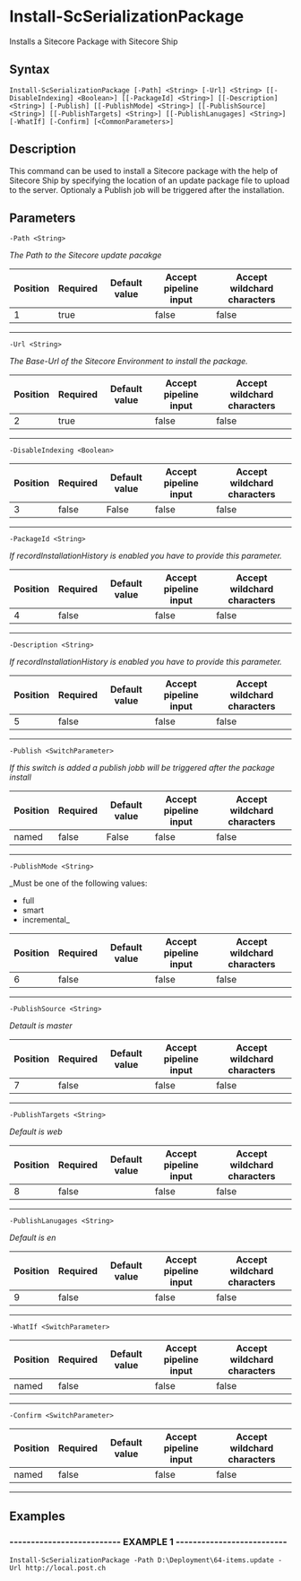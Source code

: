 

# Install-ScSerializationPackage

Installs a Sitecore Package with Sitecore Ship
## Syntax

    Install-ScSerializationPackage [-Path] <String> [-Url] <String> [[-DisableIndexing] <Boolean>] [[-PackageId] <String>] [[-Description] <String>] [-Publish] [[-PublishMode] <String>] [[-PublishSource] <String>] [[-PublishTargets] <String>] [[-PublishLanugages] <String>] [-WhatIf] [-Confirm] [<CommonParameters>]


## Description

This command can be used to install a Sitecore package with the help of Sitecore Ship by specifying the location of an update package file to upload to the server. Optionaly a Publish job will be triggered after the installation.





## Parameters

    
    -Path <String>
_The Path to the Sitecore update pacakge_

| Position | Required | Default value | Accept pipeline input | Accept wildchard characters |
| -------- | -------- | ------------- | --------------------- | --------------------------- |
| 1 | true |  | false | false |


----

    
    
    -Url <String>
_The Base-Url of the Sitecore Environment to install the package._

| Position | Required | Default value | Accept pipeline input | Accept wildchard characters |
| -------- | -------- | ------------- | --------------------- | --------------------------- |
| 2 | true |  | false | false |


----

    
    
    -DisableIndexing <Boolean>

| Position | Required | Default value | Accept pipeline input | Accept wildchard characters |
| -------- | -------- | ------------- | --------------------- | --------------------------- |
| 3 | false | False | false | false |


----

    
    
    -PackageId <String>
_If recordInstallationHistory  is enabled you have to provide this parameter._

| Position | Required | Default value | Accept pipeline input | Accept wildchard characters |
| -------- | -------- | ------------- | --------------------- | --------------------------- |
| 4 | false |  | false | false |


----

    
    
    -Description <String>
_If recordInstallationHistory  is enabled you have to provide this parameter._

| Position | Required | Default value | Accept pipeline input | Accept wildchard characters |
| -------- | -------- | ------------- | --------------------- | --------------------------- |
| 5 | false |  | false | false |


----

    
    
    -Publish <SwitchParameter>
_If this switch is added a publish jobb will be triggered after the package install_

| Position | Required | Default value | Accept pipeline input | Accept wildchard characters |
| -------- | -------- | ------------- | --------------------- | --------------------------- |
| named | false | False | false | false |


----

    
    
    -PublishMode <String>
_Must be one of the following values:
 - full
 - smart
 - incremental_

| Position | Required | Default value | Accept pipeline input | Accept wildchard characters |
| -------- | -------- | ------------- | --------------------- | --------------------------- |
| 6 | false |  | false | false |


----

    
    
    -PublishSource <String>
_Detault is master_

| Position | Required | Default value | Accept pipeline input | Accept wildchard characters |
| -------- | -------- | ------------- | --------------------- | --------------------------- |
| 7 | false |  | false | false |


----

    
    
    -PublishTargets <String>
_Default is web_

| Position | Required | Default value | Accept pipeline input | Accept wildchard characters |
| -------- | -------- | ------------- | --------------------- | --------------------------- |
| 8 | false |  | false | false |


----

    
    
    -PublishLanugages <String>
_Default is en_

| Position | Required | Default value | Accept pipeline input | Accept wildchard characters |
| -------- | -------- | ------------- | --------------------- | --------------------------- |
| 9 | false |  | false | false |


----

    
    
    -WhatIf <SwitchParameter>

| Position | Required | Default value | Accept pipeline input | Accept wildchard characters |
| -------- | -------- | ------------- | --------------------- | --------------------------- |
| named | false |  | false | false |


----

    
    
    -Confirm <SwitchParameter>

| Position | Required | Default value | Accept pipeline input | Accept wildchard characters |
| -------- | -------- | ------------- | --------------------- | --------------------------- |
| named | false |  | false | false |


----

    

## Examples

### -------------------------- EXAMPLE 1 --------------------------
    Install-ScSerializationPackage -Path D:\Deployment\64-items.update -Url http://local.post.ch































